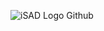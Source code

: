 ![iSAD Logo Github](https://github.com/sirx2713/Chapter1/assets/122817303/518eab8a-1f3a-466f-91c5-8acd193782d5)
